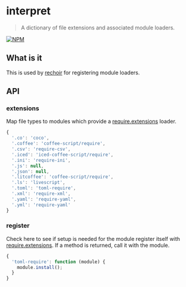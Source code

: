 # interpret
> A dictionary of file extensions and associated module loaders.

[![NPM](https://nodei.co/npm/interpret.png)](https://nodei.co/npm/interpret/)

## What is it
This is used by [rechoir](http://github.com/tkellen/node-rechoir) for registering module loaders.

## API

### extensions
Map file types to modules which provide a [require.extensions] loader.
```js
{
  '.co': 'coco',
  '.coffee': 'coffee-script/require',
  '.csv': 'require-csv',
  '.iced': 'iced-coffee-script/require',
  '.ini': 'require-ini',
  '.js': null,
  '.json': null,
  '.litcoffee': 'coffee-script/require',
  '.ls': 'livescript',
  '.toml': 'toml-require',
  '.xml': 'require-xml',
  '.yaml': 'require-yaml',
  '.yml': 'require-yaml'
}
```

### register
Check here to see if setup is needed for the module register itself with [require.extensions].  If a method is returned, call it with the module.
```js
{
  'toml-require': function (module) {
    module.install();
  }
}
```

[require.extensions]: http://nodejs.org/api/globals.html#globals_require_extensions

